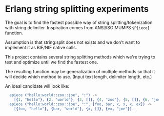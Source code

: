 Erlang string splitting experiments
===================================
The goal is to find the fastest possible way of
string splitting/tokenization with string delimiter.
Inspiration comes from ANSI/ISO MUMPS `$P[iece]` function.

Assumption is that string:split does not exists
and we don't want to implement it as BIF/NIF native
calls.

This project contains several string splitting methods
which we're trying to test and optimize until we find
the fastest one.

The resulting function may be generalization of multiple
methods so that it will decide which method to use.
(Input text length, delimiter length, etc.)

An ideal candidate will look like:
```Erlang
  epiece ("hello:world::zoo::joe", ":") ->
    [{1, "hello"}, {2, "world"}, {3, []}, {4, "zoo"}, {5, []}, {6, "joe"}].
  epiece ("hello:world::zoo::joe", ":", [foo, bar, x, x, x, ex]) ->
    [{foo, "hello"}, {bar, "world"}, {x, []}, {ex, "joe"}].
```
